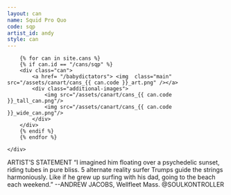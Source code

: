 ```yaml
---
layout: can
name: Squid Pro Quo
code: sqp
artist_id: andy
style: can
---
```


<div class="can-gallery d-md-flex d-none">
    <div class="can-list">

        {% for can in site.cans %}
        {% if can.id == "/cans/sqp" %}
        <div class="can">
            <a href= "/babydictators"> <img  class="main" src="/assets/canart/cans_{{ can.code }}_art.png" /></a>
            <div class="additional-images">
                <img src="/assets/canart/cans_{{ can.code }}_tall_can.png"/>
                <img src="/assets/canart/cans_{{ can.code }}_wide_can.png"/>
            </div>
        </div>
        {% endif %}
        {% endfor %}    

    </div>
</div>


<div class="col-md-6 offset-md-3">
ARTIST’S STATEMENT
“I imagined him floating over a psychedelic sunset, riding tubes in pure bliss. 5 alternate reality surfer Trumps guide the strings harmoniously. Like if he grew up surfing with his dad, going to the beach each weekend.”
--ANDREW JACOBS, Wellfleet Mass.
@SOULKONTROLLER
<img href="/assets/headshots/adam_001.png"/>
</div>